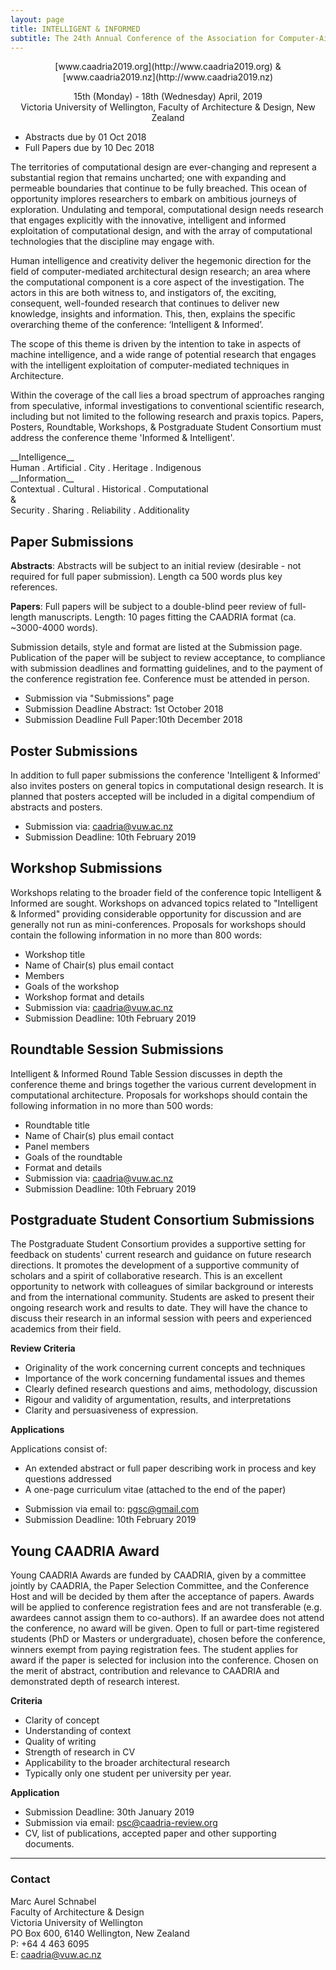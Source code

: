 ```yaml
---
layout: page
title: INTELLIGENT & INFORMED
subtitle: The 24th Annual Conference of the Association for Computer-Aided Architectural Design Research in Asia (CAADRIA 2019)
---
```


<div align="center">
[www.caadria2019.org](http://www.caadria2019.org)  &  [www.caadria2019.nz](http://www.caadria2019.nz) <br />

15th (Monday) - 18th (Wednesday) April, 2019 <br />
Victoria University of Wellington, Faculty of Architecture & Design, New Zealand <br />
</div>

* Abstracts due by 01 Oct 2018
* Full Papers due by 10 Dec 2018

The territories of computational design are ever-changing and represent a substantial region that remains uncharted; one with expanding and permeable boundaries that continue to be fully breached.  This ocean of opportunity implores researchers to embark on ambitious journeys of exploration. Undulating and temporal,  computational design needs research that engages explicitly with the innovative, intelligent and informed exploitation of computational design, and with the array of computational technologies that the discipline may engage with.

Human intelligence and creativity deliver the hegemonic direction for the field of computer-mediated architectural design research; an area where the computational component is a core aspect of the investigation. The actors in this are both witness to, and instigators of, the exciting, consequent, well-founded research that continues to deliver new knowledge, insights and information.
This, then, explains the specific overarching theme of the conference: ‘Intelligent & Informed’. 

The scope of this theme is driven by the intention to take in aspects of machine intelligence, and a wide range of potential research that engages with the intelligent exploitation of computer-mediated techniques in Architecture.

Within the coverage of the call lies a broad spectrum of approaches ranging from speculative, informal investigations to conventional scientific research, including but not limited to the following research and praxis topics. Papers, Posters, Roundtable, Workshops, & Postgraduate Student Consortium must address the conference theme 'Informed & Intelligent'.

<div align="centr">
__Intelligence__ <br />
Human   .   Artificial   .   City   .   Heritage   .   Indigenous <br />
__Information__ <br />
Contextual   .   Cultural   .   Historical   .   Computational <br />
& <br />
Security   .  Sharing   .   Reliability   .   Additionality <br />
</div>

## Paper Submissions
__Abstracts__: Abstracts will be subject to an initial review  (desirable - not required for full paper submission). Length ca 500 words plus key references. 

__Papers__: Full papers will be subject to a double-blind peer review of full-length manuscripts. Length: 10 pages fitting the CAADRIA format (ca. ~3000-4000 words).

Submission details, style and format are listed at the Submission page.  Publication of the paper will be subject to review acceptance, to compliance with submission deadlines and formatting guidelines, and to the payment of the conference registration fee. Conference must be attended in person.

* Submission via "Submissions" page
* Submission Deadline Abstract: 1st October 2018
* Submission Deadline Full Paper:10th December 2018

## Poster Submissions
In addition to full paper submissions the conference 'Intelligent & Informed' also invites posters on general topics in computational design research. It is planned that posters accepted will be included in a digital compendium of abstracts and posters.

* Submission via: caadria@vuw.ac.nz
* Submission Deadline: 10th February 2019

## Workshop Submissions
Workshops relating to the broader field of the conference topic Intelligent & Informed are sought. Workshops on advanced topics related to "Intelligent & Informed" providing considerable opportunity for discussion and are generally not run as mini-conferences. Proposals for workshops should contain the following information in no more than 800 words:

* Workshop title
* Name of Chair(s) plus email contact
* Members 
* Goals of the workshop
* Workshop format and details
* Submission via: caadria@vuw.ac.nz
* Submission Deadline: 10th February 2019

## Roundtable Session Submissions
Intelligent & Informed Round Table Session discusses in depth the conference theme and brings together the various current development in computational architecture. Proposals for workshops should contain the following information in no more than 500 words:

* Roundtable title
* Name of Chair(s) plus email contact
* Panel members
* Goals of the roundtable
* Format and details
* Submission via: caadria@vuw.ac.nz
* Submission Deadline: 10th February 2019

## Postgraduate Student Consortium Submissions
The Postgraduate Student Consortium provides a supportive setting for feedback on students' current research and guidance on future research directions. It promotes the development of a supportive community of scholars and a spirit of collaborative research. This is an excellent opportunity to network with colleagues of similar background or interests and from the international community. Students are asked to present their ongoing research work and results to date. They will have the chance to discuss their research in an informal session with peers and experienced academics from their field.

__Review Criteria__

- Originality of the work concerning current concepts and techniques
- Importance of the work concerning fundamental issues and themes
- Clearly defined research questions and aims, methodology, discussion
- Rigour and validity of argumentation, results, and interpretations
- Clarity and persuasiveness of expression.

__Applications__

Applications consist of:
- An extended abstract or full paper describing work in process and key questions addressed
- A one-page curriculum vitae (attached to the end of the paper)

* Submission via email to: pgsc@gmail.com
* Submission Deadline: 10th February 2019

## Young CAADRIA Award
Young CAADRIA Awards are funded by CAADRIA, given by a committee jointly by CAADRIA, the Paper Selection Committee, and the Conference Host and will be decided by them after the acceptance of papers. Awards will be applied to conference registration fees and are not transferable (e.g. awardees cannot assign them to co-authors). If an awardee does not attend the conference, no award will be given. Open to full or part-time registered students (PhD or Masters or undergraduate), chosen before the conference, winners exempt from paying registration fees. The student applies for award if the paper is selected for inclusion into the conference. Chosen on the merit of abstract, contribution and relevance to CAADRIA and demonstrated depth of research interest.

__Criteria__

- Clarity of concept
- Understanding of context
- Quality of writing
- Strength of research in CV
- Applicability to the broader architectural research
- Typically only one student per university per year.

__Application__

* Submission Deadline: 30th January 2019
* Submission via email: psc@caadria-review.org
* CV, list of publications, accepted paper and other supporting documents.

----
### Contact

Marc Aurel Schnabel \
Faculty of Architecture & Design \
Victoria University of Wellington \
PO Box 600, 6140 Wellington, New Zealand \
P: +64 4 463 6095 \
E: caadria@vuw.ac.nz
